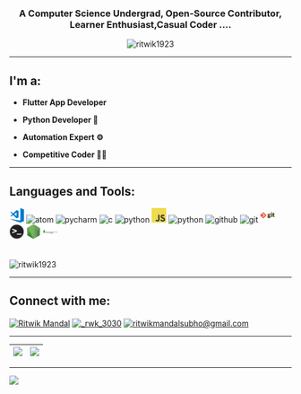 
  

  

  

<!-- <img src='https://github.com/ritwik1923/ritwik1923/raw/main/svg.svg'> -->

  

  

  

  

<h3  align="center">A Computer Science Undergrad, Open-Source Contributor, Learner Enthusiast,Casual Coder ....</h3>

  

  

  

<p  align="center"> <img  src="https://komarev.com/ghpvc/?username=ritwik1923&label=Profile%20views&color=0e75b6&style=flat"  alt="ritwik1923" /> </p>

  

  

  

  

<hr>

  

  

  

  

## I'm a:

  

  

  

- **Flutter App Developer**

  

  

  

- **Python Developer 🐍**

  

  

  

- **Automation Expert ⚙️**

  

  

  

- **Competitive Coder 🐱‍💻**

  

  

  

  

<hr>

  

  

  

  
## Languages and Tools:

  

  

  

<p  align="left">

  

  

  

<img  alt="Visual Studio Code"  width="26px"  src="https://raw.githubusercontent.com/github/explore/80688e429a7d4ef2fca1e82350fe8e3517d3494d/topics/visual-studio-code/visual-studio-code.png" />
<img  src="https://upload.wikimedia.org/wikipedia/commons/e/e2/Atom_1.0_icon.png"  alt="atom"  width="26px"/>
<img  src="https://upload.wikimedia.org/wikipedia/commons/thumb/1/1d/PyCharm_Icon.svg/768px-PyCharm_Icon.svg.png"  alt="pycharm"  width="26px"/>

  

  

  


  

  

  
  

  

  

<img  src="https://cdn.iconscout.com/icon/free/png-512/c-programming-569564.png"  alt="c"  width="26px"/>
<img  src="https://cdn3.iconfinder.com/data/icons/logos-and-brands-adobe/512/267_Python-256.png"  alt="python"  width="26px"/>

<img  alt="JavaScript"  width="26px"  src="https://raw.githubusercontent.com/github/explore/80688e429a7d4ef2fca1e82350fe8e3517d3494d/topics/javascript/javascript.png" />
<img  src="https://img.icons8.com/color/452/selenium-test-automation.png"  alt="python"  width="26px"/>
  

  

<img  src="https://www.flaticon.com/svg/static/icons/svg/733/733553.svg"  alt="github"  width="26px"/>
 

<img  src="https://upload.wikimedia.org/wikipedia/commons/thumb/3/3f/Git_icon.svg/146px-Git_icon.svg.png"  alt="git"  width="26px">

<img  alt="Git"  width="26px"  src="https://raw.githubusercontent.com/github/explore/80688e429a7d4ef2fca1e82350fe8e3517d3494d/topics/git/git.png" />

  

<img  alt="Terminal"  width="26px"  src="https://raw.githubusercontent.com/github/explore/80688e429a7d4ef2fca1e82350fe8e3517d3494d/topics/terminal/terminal.png" />
  


  


  
<img  alt="Node.js"  width="26px"  src="https://raw.githubusercontent.com/github/explore/80688e429a7d4ef2fca1e82350fe8e3517d3494d/topics/nodejs/nodejs.png" />

<!-- <img  alt="SQL"  width="26px"  src="https://raw.githubusercontent.com/github/explore/80688e429a7d4ef2fca1e82350fe8e3517d3494d/topics/sql/sql.png" />

  

  

<img  alt="MySQL"  width="26px"  src="https://raw.githubusercontent.com/github/explore/80688e429a7d4ef2fca1e82350fe8e3517d3494d/topics/mysql/mysql.png" /> -->

  

  

<img  alt="MongoDB"  width="26px"  src="https://raw.githubusercontent.com/github/explore/80688e429a7d4ef2fca1e82350fe8e3517d3494d/topics/mongodb/mongodb.png" />

  

  


<!-- <img src="https://img.icons8.com/color/452/bootstrap.png" alt="bootstrap" width="50" height="50"/> -->

  

<!--

  

<img src="https://cdn3.iconfinder.com/data/icons/social-media-special/256/css3-512.png" alt="css3" width="26px"/>

  

  

  

<img src="https://cdn1.iconfinder.com/data/icons/logotypes/32/badge-html-5-256.png" alt="html5" width="26px"/> -->



  

  


  

  

  



  

  

  

<!--

<img alt="HTML5" width="26px" src="https://raw.githubusercontent.com/github/explore/80688e429a7d4ef2fca1e82350fe8e3517d3494d/topics/html/html.png" />

  

  

<img alt="CSS3" width="26px" src="https://raw.githubusercontent.com/github/explore/80688e429a7d4ef2fca1e82350fe8e3517d3494d/topics/css/css.png" />

  

  

<img alt="Sass" width="26px" src="https://raw.githubusercontent.com/github/explore/80688e429a7d4ef2fca1e82350fe8e3517d3494d/topics/sass/sass.png" />

-->

  


  

  

<!-- <img alt="Deno" width="26px" src="https://raw.githubusercontent.com/github/explore/361e2821e2dea67711cde99c9c40ed357061cf27/topics/deno/deno.png" /> -->

  
  
<!-- 
<img  alt="GitHub"  width="26px"  src="https://raw.githubusercontent.com/github/explore/78df643247d429f6cc873026c0622819ad797942/topics/github/github.png" />

   -->

  


  

  
<br />

  

<br />

  

  

<br />

  

  

  

  

<img  src="https://github-readme-stats.vercel.app/api/top-langs/?username=ritwik1923&theme=radical&text_color=fff&title_color=F58B02&icon_color=F58B02&layout=compact&hide_border=true"  alt="ritwik1923" />

  

  

  

  
  
 
<hr>
 
## Connect with me:
<a href="https://www.linkedin.com/in/ritwik-mandal-3487101a5/" target="blank"><img align="center" src="https://www.flaticon.com/svg/static/icons/svg/174/174857.svg" alt="Ritwik Mandal" height="30" width="40" /></a>
<a href="https://www.instagram.com/_rwk_3030/" target="blank"><img align="center" src="https://www.flaticon.com/svg/static/icons/svg/2111/2111463.svg" alt="_rwk_3030" height="30" width="40" /></a>
<a href="mailto:itwikmandalsubho@gmail.com"><img align="center" src="https://www.flaticon.com/svg/static/icons/svg/732/732200.svg" alt="ritwikmandalsubho@gmail.com" height="30" width="40" /></a>
<hr>

|<img src="https://github-readme-stats.vercel.app/api?username=ritwik1923&show_icons=true&theme=radical&text_color=fff&title_color=F58B02&icon_color=F58B02&hide_border=true"/>|<img src="https://github-readme-streak-stats.herokuapp.com/?user=ritwik1923&theme=radical&text_color=fff&title_color=F58B02&icon_color=F58B02&hide_border=true"/>|
|--|--|

<hr>

  

  

  

<img  src="https://activity-graph.herokuapp.com/graph?username=ritwik1923&theme=github&hide_border=true" />

  

  

  

[webdevplaylist]:  https://www.youtube.com/playlist?list=PLkwxH9e_vrAJ0WbEsFA9W3I1W-g_BTsbt
